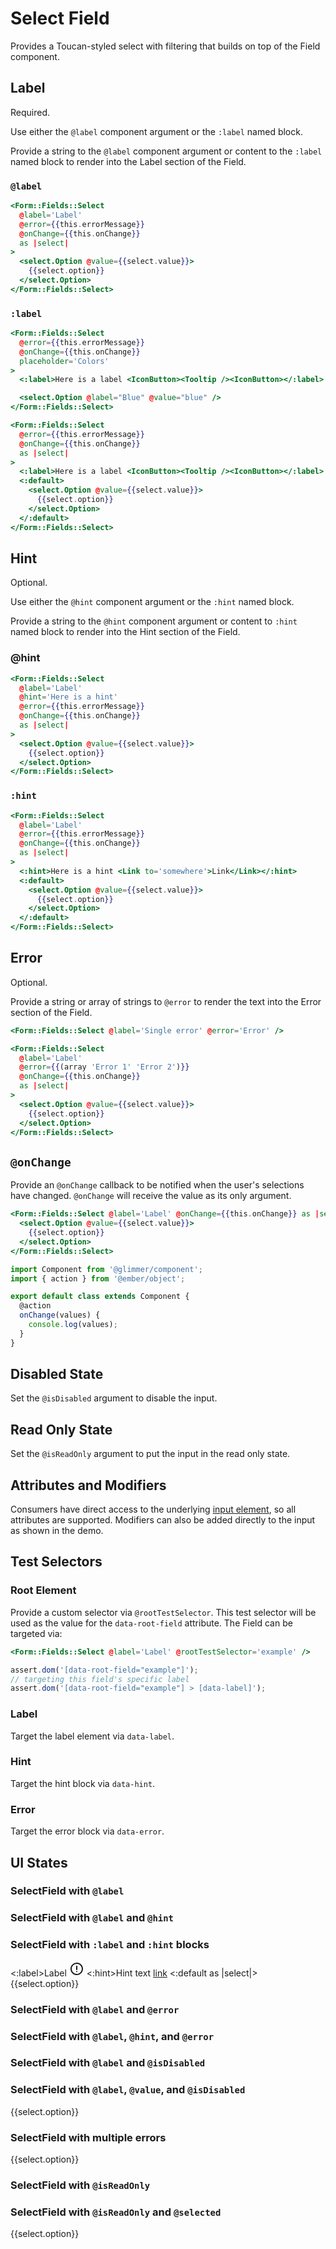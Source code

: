 # Select Field

Provides a Toucan-styled select with filtering that builds on top of the Field component.

## Label

Required.

Use either the `@label` component argument or the `:label` named block.

Provide a string to the `@label` component argument or content to the `:label` named block to render into the Label section of the Field.

### `@label`

```hbs
<Form::Fields::Select
  @label='Label'
  @error={{this.errorMessage}}
  @onChange={{this.onChange}}
  as |select|
>
  <select.Option @value={{select.value}}>
    {{select.option}}
  </select.Option>
</Form::Fields::Select>
```

### `:label`

```hbs
<Form::Fields::Select
  @error={{this.errorMessage}}
  @onChange={{this.onChange}}
  placeholder='Colors'
>
  <:label>Here is a label <IconButton><Tooltip /><IconButton></:label>

  <select.Option @label="Blue" @value="blue" />
</Form::Fields::Select>

<Form::Fields::Select
  @error={{this.errorMessage}}
  @onChange={{this.onChange}}
  as |select|
>
  <:label>Here is a label <IconButton><Tooltip /><IconButton></:label>
  <:default>
    <select.Option @value={{select.value}}>
      {{select.option}}
    </select.Option>
  </:default>
</Form::Fields::Select>
```

## Hint

Optional.

Use either the `@hint` component argument or the `:hint` named block.

Provide a string to the `@hint` component argument or content to `:hint` named block to render into the Hint section of the Field.

### @hint

```hbs
<Form::Fields::Select
  @label='Label'
  @hint='Here is a hint'
  @error={{this.errorMessage}}
  @onChange={{this.onChange}}
  as |select|
>
  <select.Option @value={{select.value}}>
    {{select.option}}
  </select.Option>
</Form::Fields::Select>
```

### `:hint`

```hbs
<Form::Fields::Select
  @label='Label'
  @error={{this.errorMessage}}
  @onChange={{this.onChange}}
  as |select|
>
  <:hint>Here is a hint <Link to='somewhere'>Link</Link></:hint>
  <:default>
    <select.Option @value={{select.value}}>
      {{select.option}}
    </select.Option>
  </:default>
</Form::Fields::Select>
```

## Error

Optional.

Provide a string or array of strings to `@error` to render the text into the Error section of the Field.

```hbs
<Form::Fields::Select @label='Single error' @error='Error' />
```

```hbs
<Form::Fields::Select
  @label='Label'
  @error={{(array 'Error 1' 'Error 2')}}
  @onChange={{this.onChange}}
  as |select|
>
  <select.Option @value={{select.value}}>
    {{select.option}}
  </select.Option>
</Form::Fields::Select>
```

## `@onChange`

Provide an `@onChange` callback to be notified when the user's selections have changed.
`@onChange` will receive the value as its only argument.

```hbs
<Form::Fields::Select @label='Label' @onChange={{this.onChange}} as |select|>
  <select.Option @value={{select.value}}>
    {{select.option}}
  </select.Option>
</Form::Fields::Select>
```

```js
import Component from '@glimmer/component';
import { action } from '@ember/object';

export default class extends Component {
  @action
  onChange(values) {
    console.log(values);
  }
}
```

## Disabled State

Set the `@isDisabled` argument to disable the input.

## Read Only State

Set the `@isReadOnly` argument to put the input in the read only state.

## Attributes and Modifiers

Consumers have direct access to the underlying [input element](https://developer.mozilla.org/en-US/docs/Web/HTML/Element/input), so all attributes are supported.
Modifiers can also be added directly to the input as shown in the demo.

## Test Selectors

### Root Element

Provide a custom selector via `@rootTestSelector`.
This test selector will be used as the value for the `data-root-field` attribute.
The Field can be targeted via:

```hbs
<Form::Fields::Select @label='Label' @rootTestSelector='example' />
```

```js
assert.dom('[data-root-field="example"]');
// targeting this field's specific label
assert.dom('[data-root-field="example"] > [data-label]');
```

### Label

Target the label element via `data-label`.

### Hint

Target the hint block via `data-hint`.

### Error

Target the error block via `data-error`.

## UI States

### SelectField with `@label`

<div class='mb-4 w-64'>
  <Form::Fields::Select @label='Label' placeholder='Colors' />
</div>

### SelectField with `@label` and `@hint`

<div class='mb-4 w-64'>
  <Form::Fields::Select
    @label='Label'
    @hint='With hint text'
    placeholder='Colors'
  />
</div>

### SelectField with `:label` and `:hint` blocks

<div class='mb-4 w-64'>
  <Form::Fields::Select placeholder='Colors'>
    <:label>Label <svg class="inline w-4 h-4" xmlns="http://www.w3.org/2000/svg" width="24" height="24" stroke="currentColor" viewBox="0 0 24 24"><path d="M12 3a9 9 0 11-6.364 2.636A8.972 8.972 0 0112 3zm0 4.7v5.2m0 3.39v.01" fill="none" stroke-linecap="round" stroke-linejoin="round" stroke-width="2"></path></svg></:label>
    <:hint>Hint text <a href="https://www.crowdstrike.com/">link</a></:hint>
    <:default as |select|>
      <select.Option>
        {{select.option}}
      </select.Option>
    </:default>
  </Form::Fields::Select>
</div>

### SelectField with `@label` and `@error`

<div class='mb-4 w-64'>
  <Form::Fields::Select
    @label='Label'
    @error='With error text'
    placeholder='Colors'
  />
</div>

### SelectField with `@label`, `@hint`, and `@error`

<div class='mb-4 w-64'>
  <Form::Fields::Select
    @label='Label'
    @hint='With hint text'
    @error='With error text'
    placeholder='Colors'
  />
</div>

### SelectField with `@label` and `@isDisabled`

<div class='mb-4 w-64'>
  <Form::Fields::Select
    @label='Label'
    @isDisabled={{true}}
    placeholder='Colors'
  />
</div>

### SelectField with `@label`, `@value`, and `@isDisabled`

<div class='mb-4 w-64'>
  <Form::Fields::Select
    @label='Label'
    @isDisabled={{true}}
    @selected="blue"
    @options={{(array 'blue' 'red')}}
    placeholder='Colors'
  as |select|>
    <select.Option>
      {{select.option}}
    </select.Option>
  </Form::Fields::Select>
</div>

### SelectField with multiple errors

<div class='mb-4 w-64'>
  <Form::Fields::Select
    @label='Label'
    @options={{(array 'blue' 'red')}}
    @error={{(array 'With error 1' 'With error 2' 'With error 3')}}
    placeholder='Colors'
  as |select|>
    <select.Option>
      {{select.option}}
    </select.Option>
  </Form::Fields::Select>
</div>

### SelectField with `@isReadOnly`

<div class='mb-4 w-64'>
  <Form::Fields::Select
    @label='Label'
    @hint='With hint text'
    @isReadOnly={{true}}
    placeholder='Colors'
  />
</div>

### SelectField with `@isReadOnly` and `@selected`

<div class='mb-4 w-64'>
  <Form::Fields::Select
    @label='Label'
    @isReadOnly={{true}}
    @selected="blue"
    @options={{(array 'blue' 'red')}}
    placeholder='Colors'
  as |select|>
    <select.Option>
      {{select.option}}
    </select.Option>
  </Form::Fields::Select>
</div>

